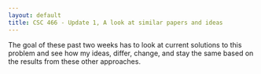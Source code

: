 ```yaml
---
layout: default
title: CSC 466 - Update 1, A look at similar papers and ideas
---
```


The goal of these past two weeks has to look at current solutions to this problem and see how my ideas, differ, change, and stay the same based on the results from these other approaches.

